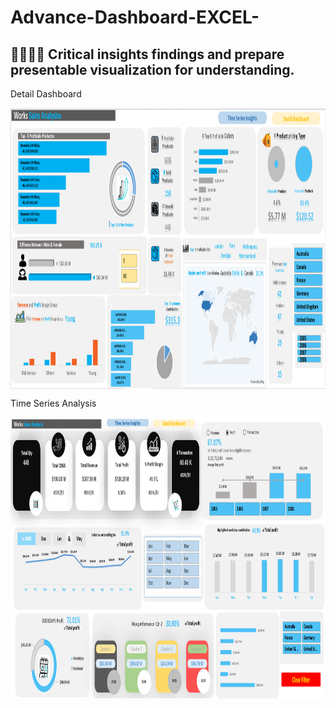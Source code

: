 # Advance-Dashboard-EXCEL-

## 👨‍💻👨‍💻 Critical insights findings and prepare presentable visualization for understanding. 

Detail Dashboard

<img align="center" alt="dataanalysis"  width = "1000" height = "450px" src="Screenshot 2023-12-07 165206.png">

Time Series Analysis

<img align="center" alt="dataanalysis"  width = "1000" height = "450px" src="Screenshot 2023-12-07 170036.png">

